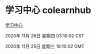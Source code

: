 # 学习中心 colearnhub
[学习中心](http://:56308/colearnhub/)

2020年 11月 26日 星期四 03:10:02 CST

2020年 11月 25日 星期三 19:10:02 GMT
